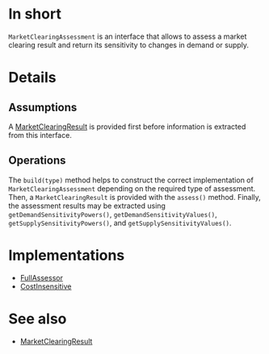 # In short

`MarketClearingAssessment` is an interface that allows to assess a market clearing result and return its sensitivity to changes in demand or supply.

# Details

## Assumptions

A [MarketClearingResult](./MarketClearingResult) is provided first before information is extracted from this interface.

## Operations

The `build(type)` method helps to construct the correct implementation of `MarketClearingAssessment` depending on the required type of assessment.
Then, a `MarketClearingResult` is provided with the `assess()` method.
Finally, the assessment results may be extracted using `getDemandSensitivityPowers()`, `getDemandSensitivityValues()`, `getSupplySensitivityPowers()`, and `getSupplySensitivityValues()`.

# Implementations

* [FullAssessor](./FullAssessor)
* [CostInsensitive](./CostInsensitive)

# See also

* [MarketClearingResult](./MarketClearingResult)